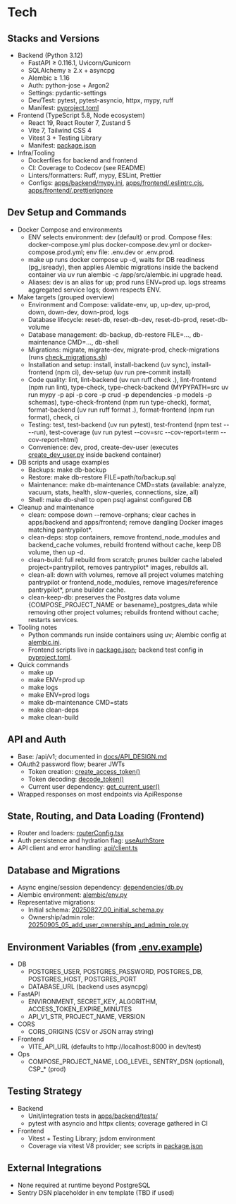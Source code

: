 # Tech

## Stacks and Versions
- Backend (Python 3.12)
  - FastAPI ≥ 0.116.1, Uvicorn/Gunicorn
  - SQLAlchemy ≥ 2.x + asyncpg
  - Alembic ≥ 1.16
  - Auth: python-jose + Argon2
  - Settings: pydantic-settings
  - Dev/Test: pytest, pytest-asyncio, httpx, mypy, ruff
  - Manifest: [pyproject.toml](apps/backend/pyproject.toml)
- Frontend (TypeScript 5.8, Node ecosystem)
  - React 19, React Router 7, Zustand 5
  - Vite 7, Tailwind CSS 4
  - Vitest 3 + Testing Library
  - Manifest: [package.json](apps/frontend/package.json)
- Infra/Tooling
  - Dockerfiles for backend and frontend
  - CI: Coverage to Codecov (see README)
  - Linters/formatters: Ruff, mypy, ESLint, Prettier
  - Configs: [apps/backend/mypy.ini](apps/backend/mypy.ini), [apps/frontend/.eslintrc.cjs](apps/frontend/.eslintrc.cjs), [apps/frontend/.prettierignore](apps/frontend/.prettierignore)

## Dev Setup and Commands
- Docker Compose and environments
  - ENV selects environment: dev (default) or prod. Compose files: docker-compose.yml plus docker-compose.dev.yml or docker-compose.prod.yml; env file: .env.dev or .env.prod.
  - make up runs docker compose up -d, waits for DB readiness (pg_isready), then applies Alembic migrations inside the backend container via uv run alembic -c /app/src/alembic.ini upgrade head.
  - Aliases: dev is an alias for up; prod runs ENV=prod up. logs streams aggregated service logs; down respects ENV.
- Make targets (grouped overview)
  - Environment and Compose: validate-env, up, up-dev, up-prod, down, down-dev, down-prod, logs
  - Database lifecycle: reset-db, reset-db-dev, reset-db-prod, reset-db-volume
  - Database management: db-backup, db-restore FILE=..., db-maintenance CMD=..., db-shell
  - Migrations: migrate, migrate-dev, migrate-prod, check-migrations (runs [check_migrations.sh](scripts/check_migrations.sh))
  - Installation and setup: install, install-backend (uv sync), install-frontend (npm ci), dev-setup (uv run pre-commit install)
  - Code quality: lint, lint-backend (uv run ruff check .), lint-frontend (npm run lint), type-check, type-check-backend (MYPYPATH=src uv run mypy -p api -p core -p crud -p dependencies -p models -p schemas), type-check-frontend (npm run type-check), format, format-backend (uv run ruff format .), format-frontend (npm run format), check, ci
  - Testing: test, test-backend (uv run pytest), test-frontend (npm test -- --run), test-coverage (uv run pytest --cov=src --cov-report=term --cov-report=html)
  - Convenience: dev, prod, create-dev-user (executes [create_dev_user.py](apps/backend/scripts/create_dev_user.py) inside backend container)
- DB scripts and usage examples
  - Backups: make db-backup
  - Restore: make db-restore FILE=path/to/backup.sql
  - Maintenance: make db-maintenance CMD=stats (available: analyze, vacuum, stats, health, slow-queries, connections, size, all)
  - Shell: make db-shell to open psql against configured DB
- Cleanup and maintenance
  - clean: compose down --remove-orphans; clear caches in apps/backend and apps/frontend; remove dangling Docker images matching pantrypilot*.
  - clean-deps: stop containers, remove frontend_node_modules and backend_cache volumes, rebuild frontend without cache, keep DB volume, then up -d.
  - clean-build: full rebuild from scratch; prunes builder cache labeled project=pantrypilot, removes pantrypilot* images, rebuilds all.
  - clean-all: down with volumes, remove all project volumes matching pantrypilot or frontend_node_modules, remove images/reference pantrypilot*, prune builder cache.
  - clean-keep-db: preserves the Postgres data volume {COMPOSE_PROJECT_NAME or basename}_postgres_data while removing other project volumes; rebuilds frontend without cache; restarts services.
- Tooling notes
  - Python commands run inside containers using uv; Alembic config at [alembic.ini](apps/backend/src/alembic.ini).
  - Frontend scripts live in [package.json](apps/frontend/package.json); backend test config in [pyproject.toml](apps/backend/pyproject.toml).
- Quick commands
  - make up
  - make ENV=prod up
  - make logs
  - make ENV=prod logs
  - make db-maintenance CMD=stats
  - make clean-deps
  - make clean-build

## API and Auth
- Base: /api/v1; documented in [docs/API_DESIGN.md](docs/API_DESIGN.md)
- OAuth2 password flow; bearer JWTs
  - Token creation: [create_access_token()](apps/backend/src/core/security.py:19)
  - Token decoding: [decode_token()](apps/backend/src/core/security.py:51)
  - Current user dependency: [get_current_user()](apps/backend/src/dependencies/auth.py:39)
- Wrapped responses on most endpoints via ApiResponse

## State, Routing, and Data Loading (Frontend)
- Router and loaders: [routerConfig.tsx](apps/frontend/src/routerConfig.tsx)
- Auth persistence and hydration flag: [useAuthStore](apps/frontend/src/stores/useAuthStore.ts)
- API client and error handling: [api/client.ts](apps/frontend/src/api/client.ts)

## Database and Migrations
- Async engine/session dependency: [dependencies/db.py](apps/backend/src/dependencies/db.py)
- Alembic environment: [alembic/env.py](apps/backend/src/alembic/env.py)
- Representative migrations:
  - Initial schema: [20250827_00_initial_schema.py](apps/backend/src/alembic/versions/20250827_00_initial_schema.py)
  - Ownership/admin role: [20250905_05_add_user_ownership_and_admin_role.py](apps/backend/src/alembic/versions/20250905_05_add_user_ownership_and_admin_role.py)

## Environment Variables (from [.env.example](.env.example))
- DB
  - POSTGRES_USER, POSTGRES_PASSWORD, POSTGRES_DB, POSTGRES_HOST, POSTGRES_PORT
  - DATABASE_URL (backend uses asyncpg)
- FastAPI
  - ENVIRONMENT, SECRET_KEY, ALGORITHM, ACCESS_TOKEN_EXPIRE_MINUTES
  - API_V1_STR, PROJECT_NAME, VERSION
- CORS
  - CORS_ORIGINS (CSV or JSON array string)
- Frontend
  - VITE_API_URL (defaults to http://localhost:8000 in dev/test)
- Ops
  - COMPOSE_PROJECT_NAME, LOG_LEVEL, SENTRY_DSN (optional), CSP_* (prod)

## Testing Strategy
- Backend
  - Unit/integration tests in [apps/backend/tests/](apps/backend/tests)
  - pytest with asyncio and httpx clients; coverage gathered in CI
- Frontend
  - Vitest + Testing Library; jsdom environment
  - Coverage via vitest V8 provider; see scripts in [package.json](apps/frontend/package.json)

## External Integrations
- None required at runtime beyond PostgreSQL
- Sentry DSN placeholder in env template (TBD if used)
